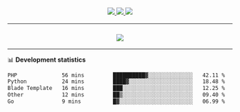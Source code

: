 <h3 align="center">
  <a href="https://github.com/hwalker928">
      <img src="https://img.shields.io/github/followers/hwalker928?label=Followers&style=for-the-badge&color=lightblue">
  </a>
  <a href="https://harryw.link/discord" alt="Discord">
      <img src="https://img.shields.io/discord/738451951758606336?label=discord&style=for-the-badge&color=lightblue"/>
  </a>
  <a href="https://harryw.link/sparked" alt="Sparked Host">
      <img src="https://img.shields.io/static/v1?label=Sponsor&message=Sparked%20Host&color=yellow&style=for-the-badge"/>
  </a>
</h3>

<hr>


<h3 align="center">
  <a href="https://github.com/hwalker928">
      <img src="https://github-profile-trophy.vercel.app/?username=hwalker928&no-bg=true&no-frame=true">
  </a>
</h3>


<hr>

📊 **Development statistics**

<!--START_SECTION:waka-->

```txt
PHP              56 mins         ██████████▓░░░░░░░░░░░░░░   42.11 %
Python           24 mins         ████▓░░░░░░░░░░░░░░░░░░░░   18.48 %
Blade Template   16 mins         ███░░░░░░░░░░░░░░░░░░░░░░   12.25 %
Other            12 mins         ██▒░░░░░░░░░░░░░░░░░░░░░░   09.40 %
Go               9 mins          █▓░░░░░░░░░░░░░░░░░░░░░░░   06.99 %
```

<!--END_SECTION:waka-->
